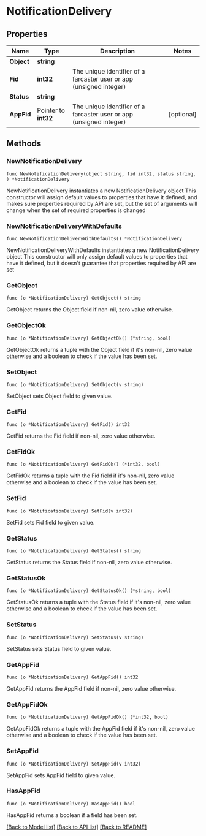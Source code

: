 # NotificationDelivery

## Properties

Name | Type | Description | Notes
------------ | ------------- | ------------- | -------------
**Object** | **string** |  | 
**Fid** | **int32** | The unique identifier of a farcaster user or app (unsigned integer) | 
**Status** | **string** |  | 
**AppFid** | Pointer to **int32** | The unique identifier of a farcaster user or app (unsigned integer) | [optional] 

## Methods

### NewNotificationDelivery

`func NewNotificationDelivery(object string, fid int32, status string, ) *NotificationDelivery`

NewNotificationDelivery instantiates a new NotificationDelivery object
This constructor will assign default values to properties that have it defined,
and makes sure properties required by API are set, but the set of arguments
will change when the set of required properties is changed

### NewNotificationDeliveryWithDefaults

`func NewNotificationDeliveryWithDefaults() *NotificationDelivery`

NewNotificationDeliveryWithDefaults instantiates a new NotificationDelivery object
This constructor will only assign default values to properties that have it defined,
but it doesn't guarantee that properties required by API are set

### GetObject

`func (o *NotificationDelivery) GetObject() string`

GetObject returns the Object field if non-nil, zero value otherwise.

### GetObjectOk

`func (o *NotificationDelivery) GetObjectOk() (*string, bool)`

GetObjectOk returns a tuple with the Object field if it's non-nil, zero value otherwise
and a boolean to check if the value has been set.

### SetObject

`func (o *NotificationDelivery) SetObject(v string)`

SetObject sets Object field to given value.


### GetFid

`func (o *NotificationDelivery) GetFid() int32`

GetFid returns the Fid field if non-nil, zero value otherwise.

### GetFidOk

`func (o *NotificationDelivery) GetFidOk() (*int32, bool)`

GetFidOk returns a tuple with the Fid field if it's non-nil, zero value otherwise
and a boolean to check if the value has been set.

### SetFid

`func (o *NotificationDelivery) SetFid(v int32)`

SetFid sets Fid field to given value.


### GetStatus

`func (o *NotificationDelivery) GetStatus() string`

GetStatus returns the Status field if non-nil, zero value otherwise.

### GetStatusOk

`func (o *NotificationDelivery) GetStatusOk() (*string, bool)`

GetStatusOk returns a tuple with the Status field if it's non-nil, zero value otherwise
and a boolean to check if the value has been set.

### SetStatus

`func (o *NotificationDelivery) SetStatus(v string)`

SetStatus sets Status field to given value.


### GetAppFid

`func (o *NotificationDelivery) GetAppFid() int32`

GetAppFid returns the AppFid field if non-nil, zero value otherwise.

### GetAppFidOk

`func (o *NotificationDelivery) GetAppFidOk() (*int32, bool)`

GetAppFidOk returns a tuple with the AppFid field if it's non-nil, zero value otherwise
and a boolean to check if the value has been set.

### SetAppFid

`func (o *NotificationDelivery) SetAppFid(v int32)`

SetAppFid sets AppFid field to given value.

### HasAppFid

`func (o *NotificationDelivery) HasAppFid() bool`

HasAppFid returns a boolean if a field has been set.


[[Back to Model list]](../README.md#documentation-for-models) [[Back to API list]](../README.md#documentation-for-api-endpoints) [[Back to README]](../README.md)



